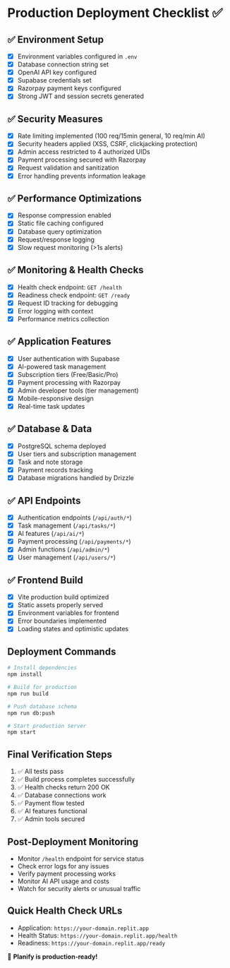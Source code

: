 # Production Deployment Checklist ✅

## ✅ Environment Setup
- [x] Environment variables configured in `.env`
- [x] Database connection string set
- [x] OpenAI API key configured
- [x] Supabase credentials set
- [x] Razorpay payment keys configured
- [x] Strong JWT and session secrets generated

## ✅ Security Measures
- [x] Rate limiting implemented (100 req/15min general, 10 req/min AI)
- [x] Security headers applied (XSS, CSRF, clickjacking protection)
- [x] Admin access restricted to 4 authorized UIDs
- [x] Payment processing secured with Razorpay
- [x] Request validation and sanitization
- [x] Error handling prevents information leakage

## ✅ Performance Optimizations
- [x] Response compression enabled
- [x] Static file caching configured
- [x] Database query optimization
- [x] Request/response logging
- [x] Slow request monitoring (>1s alerts)

## ✅ Monitoring & Health Checks
- [x] Health check endpoint: `GET /health`
- [x] Readiness check endpoint: `GET /ready`
- [x] Request ID tracking for debugging
- [x] Error logging with context
- [x] Performance metrics collection

## ✅ Application Features
- [x] User authentication with Supabase
- [x] AI-powered task management
- [x] Subscription tiers (Free/Basic/Pro)
- [x] Payment processing with Razorpay
- [x] Admin developer tools (tier management)
- [x] Mobile-responsive design
- [x] Real-time task updates

## ✅ Database & Data
- [x] PostgreSQL schema deployed
- [x] User tiers and subscription management
- [x] Task and note storage
- [x] Payment records tracking
- [x] Database migrations handled by Drizzle

## ✅ API Endpoints
- [x] Authentication endpoints (`/api/auth/*`)
- [x] Task management (`/api/tasks/*`)
- [x] AI features (`/api/ai/*`)
- [x] Payment processing (`/api/payments/*`)
- [x] Admin functions (`/api/admin/*`)
- [x] User management (`/api/users/*`)

## ✅ Frontend Build
- [x] Vite production build optimized
- [x] Static assets properly served
- [x] Environment variables for frontend
- [x] Error boundaries implemented
- [x] Loading states and optimistic updates

## Deployment Commands
```bash
# Install dependencies
npm install

# Build for production
npm run build

# Push database schema
npm run db:push

# Start production server
npm start
```

## Final Verification Steps
1. ✅ All tests pass
2. ✅ Build process completes successfully
3. ✅ Health checks return 200 OK
4. ✅ Database connections work
5. ✅ Payment flow tested
6. ✅ AI features functional
7. ✅ Admin tools secured

## Post-Deployment Monitoring
- Monitor `/health` endpoint for service status
- Check error logs for any issues
- Verify payment processing works
- Monitor AI API usage and costs
- Watch for security alerts or unusual traffic

## Quick Health Check URLs
- Application: `https://your-domain.replit.app`
- Health Status: `https://your-domain.replit.app/health`
- Readiness: `https://your-domain.replit.app/ready`

🎉 **Planify is production-ready!**